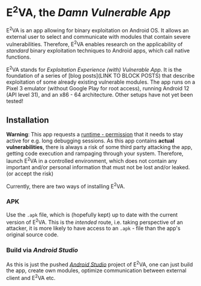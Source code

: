 # E<sup>2</sup>VA, the *Damn Vulnerable App*

E<sup>2</sup>VA is an app allowing for binary exploitation on Android OS. It allows an external user to select and communicate with modules that contain severe vulnerabilities. Therefore, E<sup>2</sup>VA enables research on the applicability of *standard* binary exploitation techniques to Android apps, which call native functions.

E<sup>2</sup>VA stands for *Exploitation Experience (with) Vulnerable App*. It is the foundation of a series of [blog posts](LINK TO BLOCK POSTS) that describe exploitation of some already existing vulnerable modules. The app runs on a Pixel 3 emulator (without Google Play for root access), running Android 12 (API level 31), and an x86 - 64 architecture. Other setups have not yet been tested!

## Installation

**Warning**: This app requests a [runtime - permission](https://developer.android.com/reference/android/provider/Settings.html#ACTION_MANAGE_OVERLAY_PERMISSION) that it needs to stay active for e.g. long debugging sessions. As this app contains **actual vulnerabilities**, there is always a risk of some third party attacking the app, getting code execution and rampaging through your system. Therefore, launch E<sup>2</sup>VA in a controlled environment, which does not contain any important and/or personal information that must not be lost and/or leaked. (or accept the risk)

Currently, there are two ways of installing E<sup>2</sup>VA.

### APK

Use the `.apk` file, which is (hopefully kept) up to date with the current version of E<sup>2</sup>VA. This is the *intended* route, i.e. taking perspective of an attacker, it is more likely to have access to an `.apk` - file than the app's original source code.

### Build via *Android Studio*

As this is just the pushed [*Android Studio*](https://developer.android.com/studio) project of E<sup>2</sup>VA, one can just build the app, create own modules, optimize communication between external client and E<sup>2</sup>VA etc.